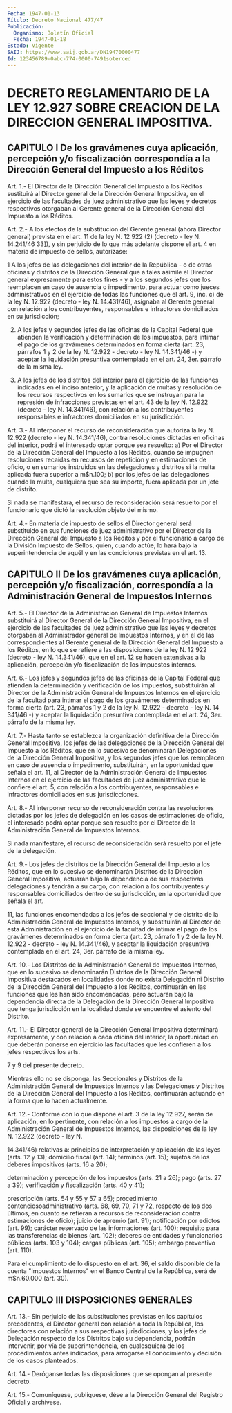 ```yaml
---
Fecha: 1947-01-13
Título: Decreto Nacional 477/47
Publicación:
  Organismo: Boletín Oficial
  Fecha: 1947-01-18
Estado: Vigente
SAIJ: https://www.saij.gob.ar/DN19470000477
Id: 123456789-0abc-774-0000-7491soterced
---
```

# DECRETO REGLAMENTARIO DE LA LEY 12.927 SOBRE CREACION DE LA DIRECCION GENERAL IMPOSITIVA.

## CAPITULO  I  De  los  gravámenes  cuya  aplicación,  percepción y/o fiscalización  correspondía a la Dirección General del  Impuesto  a los Réditos

<a id="1"></a>
Art. 1.- El Director de la Dirección General del Impuesto a los Réditos  sustituirá  al  Director  general  de la Dirección General Impositiva, en el ejercicio de las facultades de juez administrativo  que las leyes y decretos respectivos  otorgaban  al Gerente  general  de  la  Dirección  General  del  Impuesto  a  los Réditos.

<a id="2"></a>
Art.  2.- A los efectos de la substitución del Gerente general (ahora Director  general)  prevista  en  el art. 11 de la ley N. 12 922 (2) (decreto - ley N. 14.241/46 33]),  y  sin  perjuicio  de lo que  más  adelante  dispone  el  art.  4  en materia de impuesto de sellos, autorízase:

1 A los jefes de las delegaciones del interior  de la República - o de otras oficinas y distritos de la Dirección General  que  a tales asimile  el  Director  general expresamente para estos fines - y  a los  segundos  jefes que los  reemplacen  en  caso  de  ausencia  o impedimento,  para    actuar  como  jueces  administrativos  en  el ejercicio de todas las  funciones  que el art. 9, inc. c) de la ley N.  12.922  (decreto  -  ley  N. 14.431/46),  asignaba  al  Gerente general  con  relación  a  los  contribuyentes,    responsables   e infractores domiciliados en su jurisdicción;

2.  A  los  jefes  y  segundos  jefes de las oficinas de la Capital Federal  que  atienden  la  verificación  y  determinación  de  los impuestos, para intimar el pago  de  los gravámenes determinados en forma  cierta  (art. 23, párrafos 1 y 2  de  la  ley  N.  12.922  - decreto - ley N.  14.341/46  -) y aceptar la liquidación presuntiva contemplada en el art. 24, 3er.  párrafo  de  la  misma  ley.

3.  A  los jefes de los distritos del interior para el ejercicio de las funciones  indicadas  en el inciso anterior, y la aplicación de multas y resolución de los  recursos  respectivos  en  los sumarios que se instruyan para la represión de infracciones previstas  en el art.  43  de  la  ley  N.  12.922 (decreto - ley N. 14.341/46), con relación  a  los  contribuyentes    responsables    e   infractores domiciliados en su jurisdicción.

<a id="3"></a>
Art.  3.-  Al  interponer  el  recurso  de reconsideración que autoriza  la  ley  N.  12.922 (decreto - ley N. 14.341/46),  contra resoluciones  dictadas  en    oficinas    del  interior,  podrá  el interesado  optar porque sea resuelto: a) Por  el  Director  de  la Dirección General  del  Impuesto  a los Réditos, cuando se impugnen resoluciones recaídas en recursos de  repetición  y en estimaciones de  oficio,  o  en  sumarios  instruidos  en  las  delegaciones   y distritos  si  la  multa  aplicada fuera superior a m$n.100; b) por los jefes de las delegaciones  cuando  la multa, cualquiera que sea su  importe,  fuera  aplicada  por  un  jefe  de    distrito.

Si  nada  se  manifestara,  el  recurso  de  reconsideración   será resuelto  por  el  funcionario  que  dictó la resolución objeto del mismo.

<a id="4"></a>
Art.  4.- En materia de impuesto de sellos el Director general será substituido  en  sus  funciones  de juez administrativo por el Director de la Dirección General del Impuesto  a  los Réditos y por el  funcionario  a cargo de la División Impuesto de Sellos,  quien, cuando actúe,  lo  hará bajo la superintendencia  de aquél y en las condiciones previstas en el art. 13.

## CAPITULO  II  De  los  gravámenes  cuya  aplicación, percepción y/o fiscalización,  correspondía  a  la  Administración    General   de Impuestos Internos

<a id="5"></a>
Art. 5.- El Director de la Administración General de Impuestos Internos  substituirá  al  Director General de la Dirección General Impositiva, en el ejercicio de las facultades de juez administrativo que las leyes  y decretos otorgaban al Administrador general de Impuestos Internos,  y  en el de las correspondientes al Gerente  general  de  la  Dirección  General  del  Impuesto  a  los Réditos, en lo que se refiere a las disposiciones  de  la ley N. 12 922  (decreto  -  ley  N.  14.341/46),  que  en el art. 12 se hacen extensivas  a  la aplicación, percepción y/o fiscalización  de  los impuestos internos.

<a id="6"></a>
Art.  6.-  Los  jefes  y  segundos jefes de las oficinas de la Capital Federal que atienden la  determinación  y  verificación  de los  impuestos,  substituirán  al  Director  de  la  Administración General  de Impuestos Internos en el ejercicio de la facultad  para intimar el  pago  de  los  gravámenes  determinados en forma cierta (art. 23, párrafos 1 y 2 de la ley N. 12.922  - decreto - ley N. 14 341/46  -)  y aceptar la liquidación presuntiva contemplada  en  el art. 24, 3er. párrafo de la misma ley.

<a id="7"></a>
Art.  7.- Hasta tanto se establezca la organización definitiva de la Dirección  General  Impositiva, los jefes de las delegaciones de la Dirección General del  Impuesto  a  los  Réditos,  que  en lo sucesivo  se  denominarán  Delegaciones  de  la  Dirección  General Impositiva,  y  los  segundos  jefes  que los reemplacen en caso de ausencia o impedimento, substituirán, en  la oportunidad que señala el art. 11, al Director de la Administración  General  de Impuestos Internos  en  el ejercicio de las facultades de juez administrativo que le confiere  el  art.  5,  con  relación  a los contribuyentes, responsables  e  infractores  domiciliados  en sus  jurisdicciones.

<a id="8"></a>
Art.  8.-  Al interponer recurso de reconsideración contra las resoluciones dictadas  por  los jefes de delegación en los casos de estimaciones  de  oficio,  el interesado  podrá  optar  porque  sea resuelto por el Director de  la Administración General de Impuestos Internos.

Si nada manifestare, el recurso  de  reconsideración  será resuelto por el jefe de la delegación.

<a id="9"></a>
Art.  9.-  Los  jefes de distritos de la Dirección General del Impuesto  a  los  Réditos,   que  en  lo  sucesivo  se  denominarán Distritos  de la Dirección General  Impositiva,  actuarán  bajo  la dependencia  de  sus respectivas delegaciones y tendrán a su cargo, con  relación  a los  contribuyentes  y  responsables  domiciliados dentro de su jurisdicción,  en  la  oportunidad  que señala el art.

11,  las  funciones  encomendadas  a  los jefes de seccional  y  de distrito  de  la Administración General de  Impuestos  Internos,  y substituirán al  Director de esta Administración en el ejercicio de la facultad de intimar  el  pago  de los gravámenes determinados en forma cierta (art. 23, párrafo 1 y  2 de la ley N. 12.922 - decreto -   ley  N.  14.341/46),  y  aceptar  la  liquidación    presuntiva contemplada   en  el  art.  24,  3er.  párrafo  de  la  misma  ley.

<a id="10"></a>
Art.  10.-  Los  Distritos  de  la  Administración  General de Impuestos Internos, que en lo sucesivo se denominarán Distritos  de la  Dirección General Impositiva destacados en localidades donde no exista  Delegación ni Distrito de la Dirección General del Impuesto a los Réditos,  continuarán  en  las  funciones  que  les  han sido encomendadas,  pero  actuarán  bajo  la  dependencia  directa de la Delegación de la Dirección General Impositiva que tenga jurisdicción  en  la  localidad  donde se encuentre el asiento  del Distrito.

<a id="11"></a>
Art.  11.-  El  Director  general  de  la  Dirección General Impositiva  determinará expresamente, y con relación a cada oficina del interior,  la  oportunidad  en que deberán ponerse en ejercicio las facultades que les confieren  a los jefes respectivos los arts.

7 y 9 del presente decreto.

Mientras ello no se disponga, las Seccionales  y  Distritos  de  la Administración  General  de Impuestos Internos y las Delegaciones y Distritos de la Dirección  General  del  Impuesto  a  los  Réditos, continuarán   actuando  en  la  forma  que  lo  hacen  actualmente.

<a id="12"></a>
Art.  12.-  Conforme con lo que dispone el art. 3 de la ley 12 927, serán de aplicación,  en  lo  pertinente,  con  relación a los impuestos  a  cargo  de  la  Administración  General  de  Impuestos Internos, las disposiciones de la ley N. 12.922 (decreto -  ley  N.

14.341/46)  relativas  a: principios de interpretación y aplicación de las leyes (arts. 12 y  13); domicilio fiscal (art. 14); términos (art. 15); sujetos de los deberes  impositivos  (arts.  16  a  20);

determinación  y  percepción de los impuestos (arts. 21 a 26); pago (arts. 27 a 39); verificación  y  fiscalización  (arts.  40  y 41);

prescripción (arts. 54 y 55 y 57 a 65); procedimiento contenciosoadministrativo  (arts. 68, 69, 70, 71 y 72, respecto  de los dos últimos, en cuanto se refieran a recursos de reconsideración contra estimaciones  de  oficio); juicio de apremio (art. 91); notificación por edictos (art.  99);  carácter reservado de las informaciones (art. 100); requisito para las  transferencias de bienes (art. 102); deberes de entidades y funcionarios  públicos (arts.  103  y 104); cargas públicas (art. 105); embargo preventivo (art. 110).

Para el cumplimiento  de  lo  dispuesto  en  el  art.  36, el saldo disponible  de  la cuenta "Impuestos Internos" en el Banco  Central de la República, será de m$n.60.000 (art. 30).

## CAPITULO III DISPOSICIONES GENERALES

<a id="13"></a>
Art. 13.- Sin perjuicio de las substituciones previstas en los capítulos  precedentes,  el Director general con relación a toda la República,  los  directores    con    relación  a  sus  respectivas jurisdicciones,  y  los  jefes  de  Delegación    respecto  de  los Distritos  bajo  su  dependencia,  podrán  intervenir, por  vía  de superintendencia,  en  cualesquiera  de  los  procedimientos  antes indicados, para arrogarse el conocimiento y decisión  de  los casos planteados.

<a id="14"></a>
Art.  14.- Deróganse todas las disposiciones que se opongan al presente decreto.

<a id="15"></a>
Art. 15.- Comuníquese, publíquese, dése a la Dirección General del Registro Oficial y archívese.